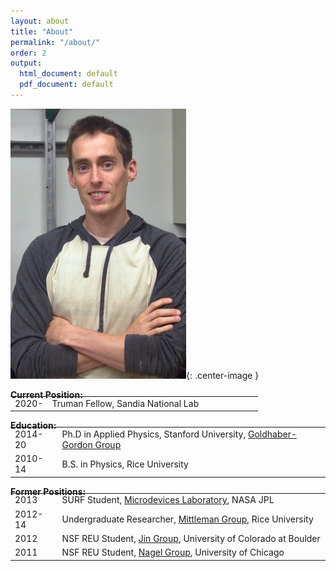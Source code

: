 ```yaml
---
layout: about
title: "About"
permalink: "/about/"
order: 2
output:
  html_document: default
  pdf_document: default
---
```

<style>
  .center-image
  {
    margin: 0 auto;
    display: block;
  }
</style>

![image](/img/dsc_0032b.jpg){: .center-image }

**Current Position:**  

<table style="width: 100%; border-collapse: collapse; border: none; margin-top: -20px;">
  <colgroup>
    <col span="1" style="width: 15;">
    <col span="1" style="width: 85%;">
  </colgroup>

  <tbody>
    <tr style="border: none;">
      <td style="border: none; background-color: none;">2020-</td>
      <td style="border: none; background-color: none;">Truman Fellow, Sandia National Lab</td>
    </tr>
  </tbody>
</table>  

**Education:**  
<table style="width: 100%; border-collapse: collapse; border: none; margin-top: -20px;">
  <colgroup>
    <col span="1" style="width: 15;">
    <col span="1" style="width: 85%;">
  </colgroup>

  <tbody>
    <tr style="border: none; ">
      <td style="border: none; background-color: none;">2014-20</td>
      <td style="border: none; background-color: none;"> Ph.D in Applied Physics, Stanford University, <a href="https://ggg.stanford.edu/"> Goldhaber-Gordon Group</a></td>
    </tr>
    <tr style="border: none;">
      <td style="border: none; background-color: none;">2010-14</td>
      <td style="border: none; background-color: none;"> B.S. in Physics, Rice University</td>
    </tr>
  </tbody>
</table>  

**Former Positions:**  
<table style="width: 100%; border-collapse: collapse; border: none; margin-top: -20px;">
  <colgroup>
    <col span="1" style="width: 15;">
    <col span="1" style="width: 85%;">
  </colgroup>

  <tbody>
    <tr style="border: none;">
      <td style="border: none; background-color: none;">2013</td>
      <td style="border: none; background-color: none;"> SURF Student, <a href="https://microdevices.jpl.nasa.gov/"> Microdevices Laboratory</a>, NASA JPL</td>
    </tr>
    <tr style="border: none;">
      <td style="border: none; background-color: none;">2012-14</td>
      <td style="border: none; background-color: none;"> Undergraduate Researcher, <a href="https://www.brown.edu/research/labs/mittleman/"> Mittleman Group</a>, Rice University</td>
    </tr>
    <tr style="border: none;">
      <td style="border: none; background-color: none;">2012</td>
      <td style="border: none; background-color: none;"> NSF REU Student, <a href="https://jila.colorado.edu/jin/"> Jin Group</a>, University of Colorado at Boulder</td>
    </tr>
    <tr style="border: none;">
      <td style="border: none; background-color: none;">2011</td>
      <td style="border: none; background-color: none;"> NSF REU Student, <a href="https://nagelgroup.uchicago.edu/Nagel-Group/index.html"> Nagel Group</a>, University of Chicago</td>
    </tr>
  </tbody>
</table>  
